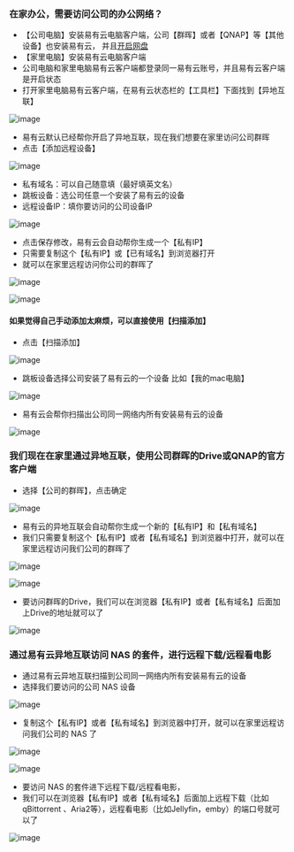 ### 在家办公，需要访问公司的办公网络？

- 【公司电脑】安装易有云电脑客户端，公司【群晖】或者【QNAP】等【其他设备】也安装易有云，
并且[开启网盘](https://doc.linkease.com/zh/guide/linkease/install/device/windows.html)
- 【家里电脑】安装易有云电脑客户端
- 公司电脑和家里电脑易有云客户端都登录同一易有云账号，并且易有云客户端是开启状态
- 打开家里电脑易有云客户端，在易有云状态栏的【工具栏】下面找到【异地互联】

![image](./image/remote/1.jpg)

- 易有云默认已经帮你开启了异地互联，现在我们想要在家里访问公司群晖
- 点击【添加远程设备】

![image](./image/remote/20.jpg)

- 私有域名：可以自己随意填（最好填英文名）
- 跳板设备：选公司任意一个安装了易有云的设备
- 远程设备IP：填你要访问的公司设备IP

![image](./image/remote/21.jpg)

- 点击保存修改，易有云会自动帮你生成一个【私有IP】
- 只需要复制这个【私有IP】或【已有域名】到浏览器打开
- 就可以在家里远程访问你公司的群晖了

![image](./image/remote/22.jpg)

![image](./image/remote/23.jpg)

#### 如果觉得自己手动添加太麻烦，可以直接使用【扫描添加】

- 点击【扫描添加】

![image](./image/remote/2.jpg)

- 跳板设备选择公司安装了易有云的一个设备 比如【我的mac电脑】

![image](./image/remote/3.jpg)

- 易有云会帮你扫描出公司同一网络内所有安装易有云的设备

![image](./image/remote/4.jpg)

### 我们现在在家里通过异地互联，使用公司群晖的Drive或QNAP的官方客户端

- 选择【公司的群晖】，点击确定

![image](./image/remote/5.jpg)

- 易有云的异地互联会自动帮你生成一个新的【私有IP】和【私有域名】
- 我们只需要复制这个【私有IP】或者【私有域名】到浏览器中打开，就可以在家里远程访问我们公司的群晖了

![image](./image/remote/6.jpg)

![image](./image/remote/7.jpg)

- 要访问群晖的Drive，我们可以在浏览器【私有IP】或者【私有域名】后面加上Drive的地址就可以了

![image](./image/remote/8.jpg)


### 通过易有云异地互联访问 NAS 的套件，进行远程下载/远程看电影

- 通过易有云异地互联扫描到公司同一网络内所有安装易有云的设备
- 选择我们要访问的公司 NAS 设备

![image](./image/remote/9.jpg)

- 复制这个【私有IP】或者【私有域名】到浏览器中打开，就可以在家里远程访问我们公司的 NAS 了

![image](./image/remote/10.jpg)

![image](./image/remote/12.jpg)

- 要访问 NAS 的套件进下远程下载/远程看电影，
- 我们可以在浏览器【私有IP】或者【私有域名】后面加上远程下载（比如qBittorrent 、Aria2等），远程看电影（比如Jellyfin，emby）的端口号就可以了

![image](./image/remote/11.jpg)


